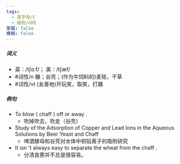 ```yaml
---
tags:
  - 首字母/C
  - 级别/GRE
掌握: false
模糊: false
---
```

##### 词义
- 英：/tʃɑːf/； 美：/tʃæf/
- #词性/n  糠；谷壳；(作为牛饲料的)麦秸，干草
- #词性/vt  (友善地)开玩笑，取笑，打趣
##### 例句
- To blow ( chaff ) off or away .
	- 吹掉吹去，吹走（谷壳）
- Study of the Adsorption of Copper and Lead Ions in the Aqueous Solutions by Beer Yeast and Chaff
	- 啤酒酵母和谷壳对水体中铜铅离子的吸附研究
- It isn 't always easy to separate the wheat from the chaff .
	- 分清良莠并不总是很容易。
